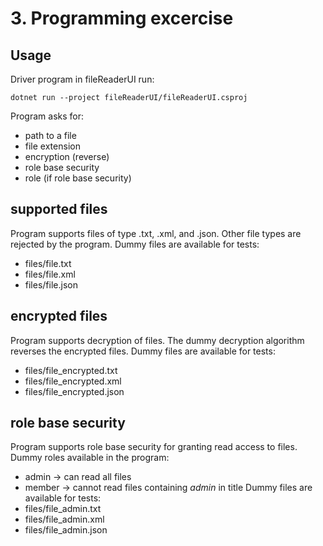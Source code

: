 # 3. Programming excercise

## Usage
Driver program in fileReaderUI
run: 
```
dotnet run --project fileReaderUI/fileReaderUI.csproj
```

Program asks for:
- path to a file
- file extension
- encryption (reverse)
- role base security
- role (if role base security) 

## supported files

Program supports files of type .txt, .xml, and .json. Other file types are rejected by the program.
Dummy files are available for tests:
- files/file.txt
- files/file.xml
- files/file.json

## encrypted files

Program supports decryption of files. The dummy decryption algorithm reverses the encrypted files.
Dummy files are available for tests:
- files/file_encrypted.txt
- files/file_encrypted.xml
- files/file_encrypted.json

## role base security

Program supports role base security for granting read access to files.
Dummy roles available in the program:
- admin -> can read all files
- member -> cannot read files containing *admin* in title
Dummy files are available for tests:
- files/file_admin.txt
- files/file_admin.xml
- files/file_admin.json